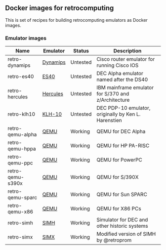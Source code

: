 ## Docker images for retrocomputing

This is set of recipes for building retrocomputing emulators as Docker images.

### Emulator images

| Name | Emulator | Status | Description |
| ---- | -------- | ------ | ----------- |
| retro-dynamips | [Dynamips](https://github.com/GNS3/dynamips/) | Untested | Cisco router emulator for running Cisco IOS |
| retro-es40 | [ES40](https://github.com/retroprom/es40/) | Untested | DEC Alpha emulator named after the DS40 |
| retro-hercules | [Hercules](https://github.com/SDL-Hercules-390/hyperion/) | Untested | IBM mainframe emulator for S/370 and z/Architecture|
| retro-klh10 | [KLH-10](https://github.com/PDP-10/klh10/) | Untested | DEC PDP-10 emulator, originally by Ken L. Harenstien |
| retro-qemu-alpha | [QEMU](https://qemu.org) | Working | QEMU for DEC Alpha |
| retro-qemu-hppa | [QEMU](https://qemu.org) | Working | QEMU for HP PA-RISC |
| retro-qemu-ppc | [QEMU](https://qemu.org) | Working | QEMU for PowerPC |
| retro-qemu-s390x | [QEMU](https://qemu.org) | Working | QEMU for S/390X |
| retro-qemu-sparc | [QEMU](https://qemu.org) | Working | QEMU for Sun SPARC |
| retro-qemu-x86 | [QEMU](https://qemu.org) | Working | QEMU for X86 PCs |
| retro-simh | [SIMH](https://github.com/simh/simh/) | Working | Simulator for DEC and other historic systems |
| retro-simx | [SIMX](https://github.com/retroprom/simx/) | Working | Modified version of SIMH by @retroprom |
